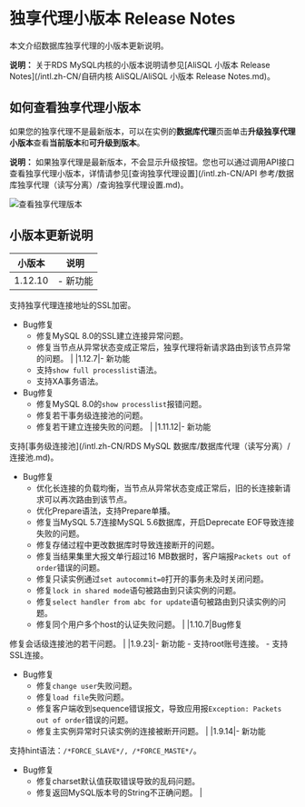 # 独享代理小版本 Release Notes

本文介绍数据库独享代理的小版本更新说明。

**说明：** 关于RDS MySQL内核的小版本说明请参见[AliSQL 小版本 Release Notes](/intl.zh-CN/自研内核 AliSQL/AliSQL 小版本 Release Notes.md)。

## 如何查看独享代理小版本

如果您的独享代理不是最新版本，可以在实例的**数据库代理**页面单击**升级独享代理小版本**查看**当前版本**和**可升级到版本**。

**说明：** 如果独享代理是最新版本，不会显示升级按钮。您也可以通过调用API接口查看独享代理小版本，详情请参见[查询独享代理设置](/intl.zh-CN/API 参考/数据库独享代理（读写分离）/查询独享代理设置.md)。

![查看独享代理版本](https://static-aliyun-doc.oss-accelerate.aliyuncs.com/assets/img/zh-CN/5176037061/p173582.png)

## 小版本更新说明

|小版本|说明|
|---|--|
|1.12.10|-   新功能

支持独享代理连接地址的SSL加密。

-   Bug修复
    -   修复MySQL 8.0的SSL建立连接异常问题。
    -   修复当节点从异常状态变成正常后，独享代理将新请求路由到该节点异常的问题。 |
|1.12.7|-   新功能
    -   支持`show full processlist`语法。
    -   支持XA事务语法。
-   Bug修复
    -   修复MySQL 8.0的`show processlist`报错问题。
    -   修复若干事务级连接池的问题。
    -   修复若干建立连接失败的问题。 |
|1.11.12|-   新功能

支持[事务级连接池](/intl.zh-CN/RDS MySQL 数据库/数据库代理（读写分离）/连接池.md)。

-   Bug修复
    -   优化长连接的负载均衡，当节点从异常状态变成正常后，旧的长连接新请求可以再次路由到该节点。
    -   优化Prepare语法，支持Prepare单播。
    -   修复当MySQL 5.7连接MySQL 5.6数据库，开启Deprecate EOF导致连接失败的问题。
    -   修复存储过程中更改数据库时导致连接断开的问题。
    -   修复当结果集里大报文单行超过16 MB数据时，客户端报`Packets out of order`错误的问题。
    -   修复只读实例通过`set autocommit=0`打开的事务未及时关闭问题。
    -   修复`lock in shared mode`语句被路由到只读实例的问题。
    -   修复`select handler from abc for update`语句被路由到只读实例的问题。
    -   修复同个用户多个host的认证失败问题。 |
|1.10.7|Bug修复

修复会话级连接池的若干问题。 |
|1.9.23|-   新功能
    -   支持root账号连接。
    -   支持SSL连接。
-   Bug修复
    -   修复`change user`失败问题。
    -   修复`load file`失败问题。
    -   修复客户端收到sequence错误报文，导致应用报`Exception: Packets out of order`错误的问题。
    -   修复主实例异常时只读实例的连接被断开问题。 |
|1.9.14|-   新功能

支持hint语法：`/*FORCE_SLAVE*/, /*FORCE_MASTE*/`。

-   Bug修复
    -   修复charset默认值获取错误导致的乱码问题。
    -   修复返回MySQL版本号的String不正确问题。 |

